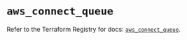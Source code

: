 # `aws_connect_queue`

Refer to the Terraform Registry for docs: [`aws_connect_queue`](https://registry.terraform.io/providers/hashicorp/aws/6.14.1/docs/resources/connect_queue).
